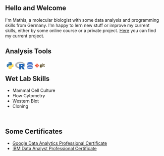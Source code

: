 ## Hello and Welcome

I'm Mathis, a molecular biologist with some data analysis and programming skills from Germany.
I'm happy to lern new stuff or improve my current skills, either by some online course or a private project.
[Here](FeederWatch) you can find my current project.

## Analysis Tools 

<img align="left" alt="Python" width="32px" src="https://raw.githubusercontent.com/github/explore/80688e429a7d4ef2fca1e82350fe8e3517d3494d/topics/python/python.png" />
<img align="left" alt="R" width="32px" src="https://raw.githubusercontent.com/github/explore/80688e429a7d4ef2fca1e82350fe8e3517d3494d/topics/r/r.png" />
<img align="left" alt="SQL" width="32px" src="https://raw.githubusercontent.com/github/explore/80688e429a7d4ef2fca1e82350fe8e3517d3494d/topics/sql/sql.png" />
<img align="left" alt="git" width="32px" src="https://raw.githubusercontent.com/github/explore/80688e429a7d4ef2fca1e82350fe8e3517d3494d/topics/git/git.png" />

<br>

## Wet Lab Skills

- Mammal Cell Culture
- Flow Cytometry
- Western Blot
- Cloning

<br>

## Some Certificates

- [Google Data Analytics Professional Certificate](coursera.org/verify/professional-cert/BKVUYUQLNVJR)
- [IBM Data Analyst Professional Certificate](coursera.org/verify/professional-cert/AGXPR5X5LLPU)
